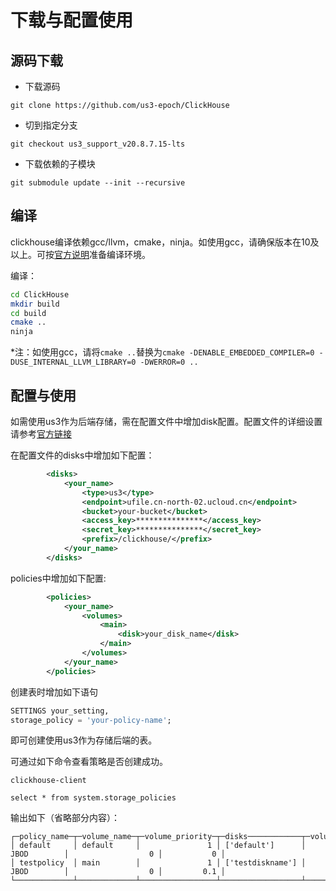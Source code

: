 
# 下载与配置使用

## 源码下载

* 下载源码

```
git clone https://github.com/us3-epoch/ClickHouse
```

* 切到指定分支

```
git checkout us3_support_v20.8.7.15-lts
```

* 下载依赖的子模块

```
git submodule update --init --recursive
```

## 编译

clickhouse编译依赖gcc/llvm，cmake，ninja。如使用gcc，请确保版本在10及以上。可按[官方说明](https://clickhouse.tech/docs/en/development/build/)准备编译环境。

编译：

```bash
cd ClickHouse
mkdir build
cd build
cmake ..
ninja
```

*注：如使用gcc，请将`cmake ..`替换为`cmake -DENABLE_EMBEDDED_COMPILER=0 -DUSE_INTERNAL_LLVM_LIBRARY=0 -DWERROR=0 ..`

## 配置与使用

如需使用us3作为后端存储，需在配置文件中增加disk配置。配置文件的详细设置请参考[官方链接](https://clickhouse.tech/docs/en/operations/server-configuration-parameters/settings/)

在配置文件的disks中增加如下配置：

```xml
        <disks>
            <your_name>
                <type>us3</type>
                <endpoint>ufile.cn-north-02.ucloud.cn</endpoint>
                <bucket>your-bucket</bucket>
                <access_key>***************</access_key>
                <secret_key>***************</secret_key>
                <prefix>/clickhouse/</prefix>
            </your_name>
        </disks>
```

policies中增加如下配置:

```xml
        <policies>
            <your_name>
                <volumes>
                    <main>
                        <disk>your_disk_name</disk>
                    </main>
                </volumes>
            </your_name>
        </policies>
```

创建表时增加如下语句

```sql
SETTINGS your_setting,
storage_policy = 'your-policy-name';
```

即可创建使用us3作为存储后端的表。

可通过如下命令查看策略是否创建成功。

```
clickhouse-client

select * from system.storage_policies
```

输出如下（省略部分内容）：

```
┌─policy_name─┬─volume_name─┬─volume_priority─┬─disks────────────┬─volume_type─┬─max_data_part_size─┬─move_factor─┐
│ default     │ default     │               1 │ ['default']      │ JBOD        │                  0 │           0 │
│ testpolicy  │ main        │               1 │ ['testdiskname'] │ JBOD        │                  0 │         0.1 │
└─────────────┴─────────────┴─────────────────┴──────────────────┴─────────────┴────────────────────┴─────────────┘
```
